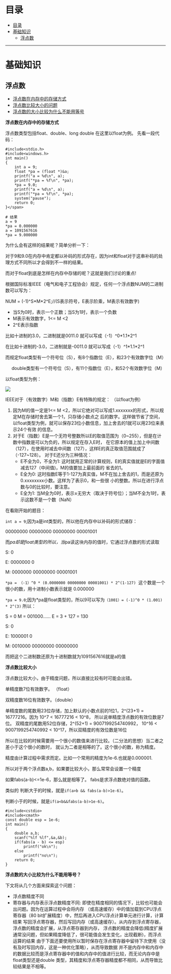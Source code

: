 # 目录

<!--自动插入TOC：https://github.com/ekalinin/github-markdown-toc-->
<!--ts-->
   * [目录](#目录)
   * [基础知识](#基础知识)
      * [浮点数](#浮点数)

<!-- Added by: luyl, at: 2018-12-25T17:37+08:00 -->

<!--te-->

----

# 基础知识

## 浮点数

* [浮点数在内存中的存储方式](https://blog.csdn.net/d_leo/article/details/53046721)
* [浮点数比较大小的问题](https://blog.csdn.net/liujian20150808/article/details/50630546)
* [浮点数的大小比较为什么不能用等号](https://www.cnblogs.com/xiehongfeng100/p/4851201.html)

**浮点数在内存中的存储方式**

浮点数类型包括float、double、long double
在这里以float为例。
先看一段代码：
```
#include<stdio.h>
#include<windows.h>
int main()
{
	int a = 9;
	float *pa = (float *)&a;
	printf("a = %d\n", a);
	printf("*pa = %f\n", *pa);
	*pa = 9.0;
	printf("a = %d\n", a);
	printf("*pa = %f\n", *pa);
	system("pause");
	return 0;
}</span>

# 结果
a = 9
*pa = 0.000000
a = 1091567616
*pa = 9.000000
```
为什么会有这样的结果呢？简单分析一下：

对于9和9.0在内存中肯定都以补码的形式存在，因为int和float对于这串补码的处理方式不同所以才会得到不一样的结果。

而对于float到底是怎样在内存中存储的呢？这就是我们讨论的重点!

根据国际标准IEEE（电气和电子工程协会）规定，任何一个浮点数NUM的二进制数可以写为：

NUM = (-1)^S\*M\*2^E;//(S表示符号，E表示阶乘，M表示有效数字)

* 当S为0时，表示一个正数；当S为1时，表示一个负数
* M表示有效数字，1<= M <2
* 2^E表示指数

比如十进制的3.0，二进制就是0011.0 就可以写成（-1）^0\*1.1\*2^1 

在比如十进制的-3.0，二进制就是-0011.0 就可以写成（-1）^1\*1.1\*2^1 

而规定float类型有一个符号位（S），有8个指数位（E），和23个有效数字位（M）

     double类型有一个符号位（S），有11个指数位（E），和52个有效数字位（M）

以float类型为例：

![](https://img-blog.csdn.net/20161105184604775?watermark/2/text/aHR0cDovL2Jsb2cuY3Nkbi5uZXQv/font/5a6L5L2T/fontsize/400/fill/I0JBQkFCMA==/dissolve/70/gravity/Center)

IEEE对于（有效数字）M和（指数）E有特殊的规定： （以float为例）

1. 因为M的值一定是1<= M <2，所以它绝对可以写成1.xxxxxxx的形式，所以规定M在存储时舍去第一个1，只存储小数点之
后的数字。这样做节省了空间，以float类型为例，就可以保存23位小数信息，加上舍去的1就可以用23位来表示24个有效
的信息。
2. 对于E（指数）E是一个无符号整数所以E的取值范围为（0\~255），但是在计数中指数是可以为负的，所以规定在存入E时，
在它原本的值上加上中间数（127），在使用时减去中间数（127），这样E的真正取值范围就成了（-127\~128）。
对于E还分为三种情况：
	* E不全为0，不全为1: 这时就用正常的计算规则，E的真实值就是E的字面值减去127（中间值)，M的值要加上最前面的
	省去的1。
	* E全为0: 这时指数E等于1-127为真实值，M不在加上舍去的1，而是还原为0.xxxxxxxx小数。这样为了表示0，和一些很
	小的整数。所以在进行浮点数与0的比较时，要注意。
	* E全为1: 当M全为0时，表示±无穷大（取决于符号位）；当M不全为1时，表示这数不是一个数（NaN）

在看刚开始的题目：

`int a = 9`;因为a是int类型的，所以他在内存中以补码的形式储存：

00000000 00000000 00000000 00001001

而*pa却是float类型的所以，当*pa读这块内存的值时，它通过浮点数的形式读取

S: 0

E: 0000000 0

M: 0000000 00000000 00001001        

`*pa = （-1）^0 * (0.0000000 00000000 00001001) * 2^(1-127)`  这个数是一个很小的数，用十进制小数表示就是
 0.000000

`*pa = 9.0`;因为\*pa是float类型的，所以9可以写为`（1001）= (-1)^0 * (1.001) * 2^(3)` 所以：

S = 0   M = 001000……    E = 3 + 127 = 130

S: 0

E: 1000001 0

M: 0010000 00000000 00000000    

而把这个二进制数还原为十进制数就为1091567616就是a的值


**浮点数比较大小**

浮点数比较大小，由于精度问题，所以直接比较有时可能会出错。

单精度数7位有效数字。 （float）

双精度数16位有效数字。（double）

单精度数的尾数用23位存储，加上默认的小数点前的1位1，2^(23+1) = 16777216。因为 10^7 < 16777216 < 10^8，
所以说单精度浮点数的有效位数是7位。 双精度的尾数用52位存储，2^(52+1) = 9007199254740992，
10^16 < 9007199254740992 < 10^17，所以双精度的有效位数是16位


所以在比较的时候需要用一个很小的数值来进行比较。（二分法的思想）当二者之差小于这个很小的数时，
就认为二者是相等的了。这个很小的数，称为精度。

精度由计算过程中需求而定。比如一个常用的精度为1e-6.也就是0.000001.

所以对于两个浮点数a,b，如果要比较大小，那么常常会设置一个精度

如果fabs(a-b)<=1e-6，那么就是相等了。 fabs是求浮点数绝对值的函数。

类似的 判断大于的时候，就是`if(a>b && fabs(a-b)>1e-6)`。

判断小于的时候，就是`if(a<b&&fabs(a-b)>1e-6)`。

```
#include<cstdio>
#include<cmath>
const double esp = 1e-6;
int main()
{
    double a,b;
    scanf("%lf %lf",&a,&b);
    if(fabs(a - b) <= esp)
        printf("ok\n");
    else
        printf("no\n");
    return 0;
}
```


**浮点数的大小比较为什么不能用等号？**

下文将从几个方面来探索这个问题：

* 浮点数精度不同
* 寄存器与内存表示浮点数精度不同: 即使在精度相同的情况下，比较也可能会出问题。因为在运算过程中会将内存
（或高速缓存）中的值加载到CPU浮点寄存器（80 bit扩展精度）中，然后再进入CPU浮点计算单元进行计算，计算结果
写回浮点寄存器，然后写回内存（或高速缓存）。从内存到浮点寄存器，浮点数的精度会扩展，从浮点寄存器到内存，
浮点数的精度会降低(精度扩展通常没问题，但如果精度降低了，很可能值会发生变化，出现截断)，而浮点运算的结果
由于下面还要使用所以暂时保存在浮点寄存器中留待下次使用（没有及时写回内存，这是一种优化策略），从而导致数据
并不是内存中和内存中的数据比较而是浮点寄存器中的值和内存中的值进行比较，而无论内存中是float类型还是double
类型，其精度和浮点寄存器精度都不相同，从而导致比较结果是不相等。  